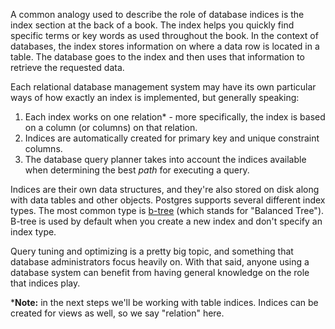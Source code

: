 A common analogy used to describe the role of database indices is the index 
section at the back of a book. The index helps you quickly find 
specific terms or key words as used throughout the book. In the context of 
databases, the index stores information on where a data row is located in a table. 
The database goes to the index and then uses that information to retrieve the 
requested data.

Each relational database management system may have its own particular ways of 
how exactly an index is implemented, but generally speaking:

1. Each index works on one relation* - more specifically, the index is based on a 
column (or columns) on that relation.
2. Indices are automatically created for primary key and unique constraint 
columns.
3. The database query planner takes into account the indices available when 
determining the best _path_ for executing a query.

Indices are their own data structures, and they're also stored on disk along 
with data tables and other objects. Postgres supports several different index 
types. The most common type is [b-tree](https://en.wikipedia.org/wiki/B-tree) (which stands for "Balanced Tree"). B-tree is used by default when you create a new index and don't specify an index type.

Query tuning and optimizing is a pretty big topic, and something that database 
administrators focus heavily on. With that said, anyone using a database system
 can benefit from having general knowledge on the role that indices play. 

\***Note:** in the next steps we'll be working with table indices. Indices can be 
created for views as well, so we say "relation" here.
